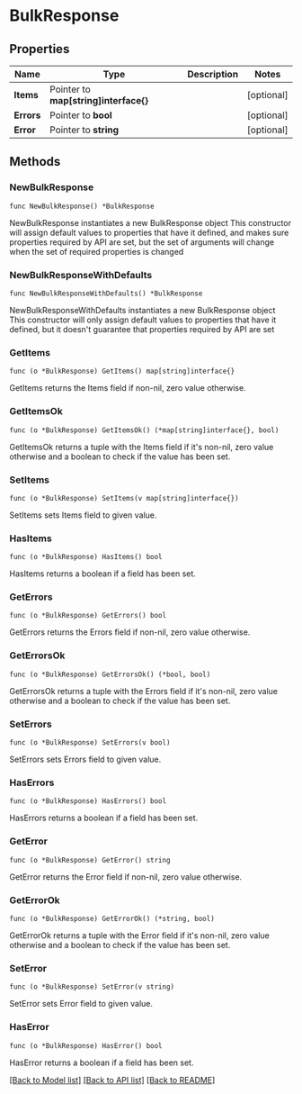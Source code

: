 # BulkResponse

## Properties

Name | Type | Description | Notes
------------ | ------------- | ------------- | -------------
**Items** | Pointer to **map[string]interface{}** |  | [optional] 
**Errors** | Pointer to **bool** |  | [optional] 
**Error** | Pointer to **string** |  | [optional] 

## Methods

### NewBulkResponse

`func NewBulkResponse() *BulkResponse`

NewBulkResponse instantiates a new BulkResponse object
This constructor will assign default values to properties that have it defined,
and makes sure properties required by API are set, but the set of arguments
will change when the set of required properties is changed

### NewBulkResponseWithDefaults

`func NewBulkResponseWithDefaults() *BulkResponse`

NewBulkResponseWithDefaults instantiates a new BulkResponse object
This constructor will only assign default values to properties that have it defined,
but it doesn't guarantee that properties required by API are set

### GetItems

`func (o *BulkResponse) GetItems() map[string]interface{}`

GetItems returns the Items field if non-nil, zero value otherwise.

### GetItemsOk

`func (o *BulkResponse) GetItemsOk() (*map[string]interface{}, bool)`

GetItemsOk returns a tuple with the Items field if it's non-nil, zero value otherwise
and a boolean to check if the value has been set.

### SetItems

`func (o *BulkResponse) SetItems(v map[string]interface{})`

SetItems sets Items field to given value.

### HasItems

`func (o *BulkResponse) HasItems() bool`

HasItems returns a boolean if a field has been set.

### GetErrors

`func (o *BulkResponse) GetErrors() bool`

GetErrors returns the Errors field if non-nil, zero value otherwise.

### GetErrorsOk

`func (o *BulkResponse) GetErrorsOk() (*bool, bool)`

GetErrorsOk returns a tuple with the Errors field if it's non-nil, zero value otherwise
and a boolean to check if the value has been set.

### SetErrors

`func (o *BulkResponse) SetErrors(v bool)`

SetErrors sets Errors field to given value.

### HasErrors

`func (o *BulkResponse) HasErrors() bool`

HasErrors returns a boolean if a field has been set.

### GetError

`func (o *BulkResponse) GetError() string`

GetError returns the Error field if non-nil, zero value otherwise.

### GetErrorOk

`func (o *BulkResponse) GetErrorOk() (*string, bool)`

GetErrorOk returns a tuple with the Error field if it's non-nil, zero value otherwise
and a boolean to check if the value has been set.

### SetError

`func (o *BulkResponse) SetError(v string)`

SetError sets Error field to given value.

### HasError

`func (o *BulkResponse) HasError() bool`

HasError returns a boolean if a field has been set.


[[Back to Model list]](../README.md#documentation-for-models) [[Back to API list]](../README.md#documentation-for-api-endpoints) [[Back to README]](../README.md)


